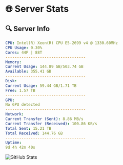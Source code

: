 # 🌐 Server Stats
## 🔍 Server Info
```yaml
CPU: Intel(R) Xeon(R) CPU E5-2699 v4 @ 1330.60MHz
CPU Usage: 0.30%
Cores: 44P | 88T
-----------------------------------
Memory:
Current Usage: 144.89 GB/503.74 GB
Available: 355.41 GB
-----------------------------------
Disk:
Current Usage: 59.44 GB/1.71 TB
Free: 1.57 TB
-----------------------------------
GPU:
No GPU detected
-----------------------------------
Network:
Current Transfer (Sent): 8.86 MB/s
Current Transfer (Received): 100.86 KB/s
Total Sent: 15.21 TB
Total Received: 144.76 GB
-----------------------------------
Uptime:
9d 4h 42m 40s
```
![GitHub Stats](https://img.shields.io/badge/Updated-2025-03-17_02:05:29-blue)